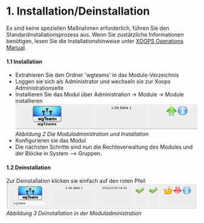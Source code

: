 # 1. Installation/Deinstallation

Es sind keine speziellen Maßnahmen erforderlich, führen Sie den Standardinstallationsprozess aus.
Wenn Sie zustätzliche Informationen benötigen, lesen Sie die Installationshinweise unter [XOOPS Operations Manual](http://goo.gl/adT2i).

#### 1.1 Installation
- Extrahieren Sie den Ordner 'wgteams' in das Module-Verzeichnis
- Loggen sie sich als Administrator und wechseln sie zur Xoops Administrationseite
- Installieren Sie das Modul über Administration -> Module -> Module installieren
![](../assets/1install.png)
*Abbildung 2 Die Moduladministration und Installation*
- Konfigurieren sie das Modul 
- Die nächsten Schritte sind nun die Rechteverwaltung des Modules und der Blöcke in System --> Gruppen.

#### 1.2 Deinstallation
Zur Deinstallation klicken sie einfach auf den roten Pfeil
![](../assets/1uninstall.png)
*Abbildung 3 Deinstallation in der Moduladministration*